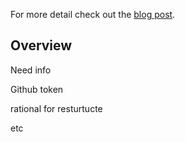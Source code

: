For more detail check out the [blog post](https://stuartsandine.com/lighthouse-circle-ci).

## Overview

Need info

Github token


rational for resturtucte

etc